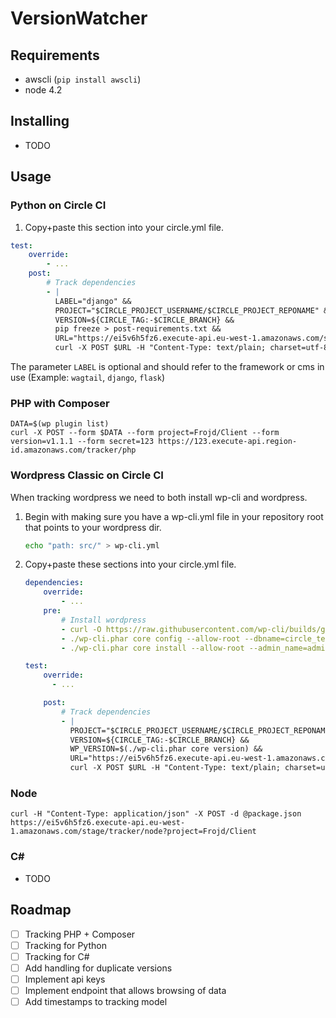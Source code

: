 # VersionWatcher

## Requirements

- awscli (`pip install awscli`)
- node 4.2


## Installing

- TODO

## Usage

### Python on Circle CI

1. Copy+paste this section into your circle.yml file.

```yml
test:
    override:
        - ...
    post:
        # Track dependencies
        - |
          LABEL="django" &&
          PROJECT="$CIRCLE_PROJECT_USERNAME/$CIRCLE_PROJECT_REPONAME" &&
          VERSION=${CIRCLE_TAG:-$CIRCLE_BRANCH} &&
          pip freeze > post-requirements.txt &&
          URL="https://ei5v6h5fz6.execute-api.eu-west-1.amazonaws.com/stage/tracker/python?project=$PROJECT&version=$VERSION&label=$LABEL" &&
          curl -X POST $URL -H "Content-Type: text/plain; charset=utf-8" --data-binary @post-requirements.txt
```

The parameter `LABEL` is optional and should refer to the framework or cms in use (Example: `wagtail`, `django`, `flask`)


### PHP with Composer

```
DATA=$(wp plugin list)
curl -X POST --form $DATA --form project=Frojd/Client --form version=v1.1.1 --form secret=123 https://123.execute-api.region-id.amazonaws.com/tracker/php
```

### Wordpress Classic on Circle CI

When tracking wordpress we need to both install wp-cli and wordpress.

1. Begin with making sure you have a wp-cli.yml file in your repository root that points to your wordpress dir.

    ```bash
    echo "path: src/" > wp-cli.yml
    ```

2. Copy+paste these sections into your circle.yml file.

    ```yml
    dependencies:
        override:
            - ...
        pre:
            # Install wordpress
            - curl -O https://raw.githubusercontent.com/wp-cli/builds/gh-pages/phar/wp-cli.phar && chmod +x ./wp-cli.phar
            - ./wp-cli.phar core config --allow-root --dbname=circle_test --dbuser=ubuntu --dbhost=127.0.0.1
            - ./wp-cli.phar core install --allow-root --admin_name=admin --admin_password=admin --admin_email=admin@example.com --url=http://exmaple.com.dev --title=WordPress

    test:
        override:
          - ...

        post:
            # Track dependencies
            - |
              PROJECT="$CIRCLE_PROJECT_USERNAME/$CIRCLE_PROJECT_REPONAME" &&
              VERSION=${CIRCLE_TAG:-$CIRCLE_BRANCH} &&
              WP_VERSION=$(./wp-cli.phar core version) &&
              URL="https://ei5v6h5fz6.execute-api.eu-west-1.amazonaws.com/stage/tracker/wp?project=$PROJECT&version=$VERSION&wpversion=$WP_VERSION" &&
              curl -X POST $URL -H "Content-Type: text/plain; charset=utf-8" -d $(./wp-cli.phar plugin list --format=json)
    ```

### Node

```
curl -H "Content-Type: application/json" -X POST -d @package.json https://ei5v6h5fz6.execute-api.eu-west-1.amazonaws.com/stage/tracker/node?project=Frojd/Client
```

### C#

- TODO


## Roadmap

- [ ] Tracking PHP + Composer
- [ ] Tracking for Python
- [ ] Tracking for C#
- [ ] Add handling for duplicate versions
- [ ] Implement api keys
- [ ] Implement endpoint that allows browsing of data
- [ ] Add timestamps to tracking model
